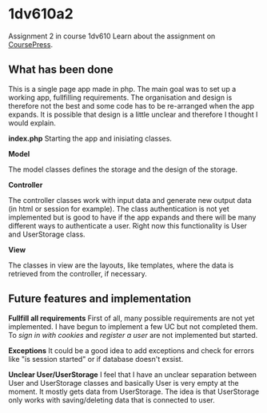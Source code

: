# 1dv610a2
Assignment 2 in course 1dv610
Learn about the assignment on  [CoursePress](https://coursepress.lnu.se/kurs/introduktion-till-mjukvarukvalitet/02-Laborationsuppgifter/3.%20Requirements).


## What has been done

This is a single page app made in php. The main goal was to set up a working app, fullfilling requirements. The organisation and design is therefore not the best and some code has to be re-arranged when the app expands. It is possible that design is a little unclear and therefore I thought I would explain.

**index.php**
Starting the app and inisiating classes.

**Model**

The model classes defines the storage and the design of the storage.

**Controller**

The controller classes work with input data and generate new output data (in html or session for example). The class authentication is not yet implemented but is good to have if the app expands and there will be many different ways to authenticate a user. Right now this functionality is User and UserStorage class.

**View**

The classes in view are the layouts, like templates, where the data is retrieved from the controller, if necessary.


## Future features and implementation

**Fullfill all requirements**
First of all, many possible requirements are not yet implemented. I have begun to implement a few UC but not completed them. To *sign in with cookies* and *register a user* are not implemented but started.

**Exceptions**
It could be a good idea to add exceptions and check for errors like "is session started" or if database doesn't exsist.

**Unclear User/UserStorage**
I feel that I have an unclear separation between User and UserStorage classes and basically User is very empty at the moment. It mostly gets data from UserStorage. The idea is that UserStorage only works with saving/deleting data that is connected to user.
